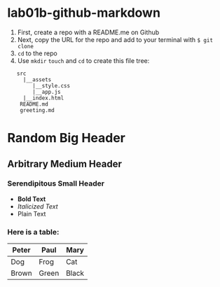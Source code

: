 # lab01b-github-markdown

1) First, create a repo with a README.me on Github
1) Next, copy the URL for the repo and add to your terminal with `$ git clone`
1) `cd` to the repo
1) Use `mkdir` `touch` and `cd` to create this file tree:
```
   src
     |__assets
        |__style.css
        |__app.js
     |__index.html
    README.md
    greeting.md
```
# Random Big Header
## Arbitrary Medium Header
### Serendipitous Small Header

* **Bold Text**
* *Italicized Text*
* Plain Text

### Here is a table:
| Peter | Paul  | Mary  |
|-------|-------|-------|
| Dog   | Frog  | Cat   |
| Brown | Green | Black |